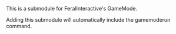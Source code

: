This is a submodule for FeralInteractive's GameMode.

Adding this submodule will automatically include the gamemoderun command.

